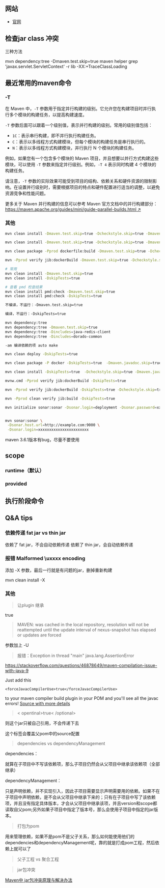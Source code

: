 
## 网站

- [官网](https://maven.apache.org/index.html)


## 检查jar class 冲突

三种方法

mvn dependency:tree -Dmaven.test.skip=true
maven helper
grep 'javax.servlet.ServletContext' -r lib
-XX:+TraceClassLoading

## 最近常用的maven命令

### -T

在 Maven 中，`-T` 参数用于指定并行构建的级别。它允许您在构建项目时并行执行多个模块的构建任务，以提高构建速度。

`-T` 参数后面可以跟着一个级别值，表示并行构建的级别。常用的级别值包括：

- `1C`：表示串行构建，即不并行执行构建任务。
- `C`：表示以多线程方式构建模块，但每个模块的构建任务是串行执行的。
- `N`：表示以多线程方式构建模块，并行执行 N 个模块的构建任务。

例如，如果您有一个包含多个模块的 Maven 项目，并且想要以并行方式构建这些模块，可以使用 `-T` 参数来指定并行级别。例如，`-T 4` 表示同时构建 4 个模块的构建任务。

请注意，`-T` 参数的实际效果可能受到项目的结构、依赖关系和硬件资源的限制影响。在设置并行级别时，需要根据项目的特点和硬件配置进行适当的调整，以避免资源竞争和性能问题。

更多关于 Maven 并行构建的信息可以参考 Maven 官方文档中的并行构建部分：[https://maven.apache.org/guides/mini/guide-parallel-builds.html ↗](https://maven.apache.org/guides/mini/guide-parallel-builds.html)


### 其他

```bash
mvn clean install -Dmaven.test.skip=true -Dcheckstyle.skip=true -Dmaven.javadoc.skip=true -U

mvn clean install -Dmaven.test.skip=true -Dcheckstyle.skip=true -Dmaven.javadoc.skip=true

mvn clean package -Pprod dockerfile:build -Dmaven.test.skip=true -Dcheckstyle.skip=true -Dmaven.javadoc.skip=true

mvn -Pprod verify jib:dockerBuild -Dmaven.test.skip=true -Dcheckstyle.skip=true -Dmaven.javadoc.skip=true

# 常用
mvn clean install -Dmaven.test.skip=true
mvn clean install -DskipTests=true

# 查看 pmd 检查结果
mvn clean install pmd:check -Dmaven.test.skip=true
mvn clean install pmd:check -DskipTests=true

不编译，不运行：-Dmaven.test.skip=true

编译，不运行：-DskipTests=true

mvn dependency:tree
mvn dependency:tree -Dmaven.test.skip=true
mvn dependency:tree -Dincludes=java-redis-client
mvn dependency:tree -Dincludes=dorado-common

-am 编译依赖的项 auto make

mvn clean deploy -DskipTests=true

mvn clean package -P docker -DskipTests=true  -Dmaven.javadoc.skip=true

mvn clean install -DskipTests=true  -Dcheckstyle.skip=true -Dmaven.javadoc.skip=true

mvnw.cmd -Pprod verify jib:dockerBuild -DskipTests=true

mvn -Pprod verify jib:dockerBuild -DskipTests=true -Dcheckstyle.skip=true -Dmaven.javadoc.skip=true

mvn -Pprod clean verify jib:build -DskipTests=true

mvn initialize sonar:sonar -Dsonar.login=deployment -Dsonar.password=xxx


mvn sonar:sonar \
 -Dsonar.host.url=http://example.com:9000 \
 -Dsonar.login=xxxxxxxxxxxxxxxxxxxxxxx

```

maven 3.6.1版本有bug，尽量不要使用


## scope

### runtime（默认）

### provided


## 执行阶段命令




## Q&A tips

### 依赖传递 fat jar vs thin jar

依赖了 fat jar，不会自动依赖传递
依赖了 thin jar，会自动依赖传递

### 报错 Malformed \uxxxx encoding

添加 -X 参数，最后一行就是有问题的jar，删掉重新构建

mvn clean install -X


### 其他

> 让plugin 继承

<inherited>true</inherited>

> MAVEN: was cached in the local repository, resolution will not be reattempted until the update interval of nexus-snapshot has elapsed or updates are forced

参数加上 -U


> 报错：Exception in thread "main" java.lang.AssertionError

https://stackoverflow.com/questions/46878649/maven-compilation-issue-with-java-9

Just add this

```
<forceJavacCompilerUse>true</forceJavacCompilerUse>
```

to your maven compiler build plugin in your POM and you'll see all the javac errors! [Source with more details](https://issues.apache.org/jira/browse/MCOMPILER-346)


> < opentinal>true< /optional>

则这个jar只被自己引用，不会传递下去


> <sources>

这个标签会覆盖父pom中的source配置


> dependencies vs dependencyManagement

dependencies：

就算在子项目中不写该依赖项，那么子项目仍然会从父项目中继承该依赖项（全部继承）

dependencyManagement：

只是声明依赖，并不实现引入，因此子项目需要显示声明需要用的依赖。如果不在子项目中声明依赖，是不会从父项目中继承下来的；只有在子项目中写了该依赖项，并且没有指定具体版本，才会从父项目中继承该项，并且version和scope都读取自父pom;另外如果子项目中指定了版本号，那么会使用子项目中指定的jar版本。


> 打包为pom

用来管理依赖，如果不是pom不是父子关系，那么如何能使用他们的dependencies和dependencyManagement呢，靠的就是打成pom工程，然后依赖上就可以了


> 父子工程 vs 聚合工程

> jar包冲突

[Maven中 jar包冲突原理与解决办法](https://blog.csdn.net/noaman_wgs/article/details/81137893)

